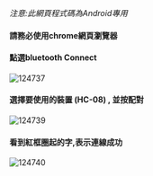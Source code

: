 _注意:此網頁程式碼為Android專用_  

#### 請務必使用chrome網頁瀏覽器
#### 點選bluetooth Connect
![124737](https://user-images.githubusercontent.com/65643745/117824219-e0258980-b2a0-11eb-9404-12ec60e2c2e7.jpg)


#### 選擇要使用的裝置 (HC-08) , 並按配對
![124739](https://user-images.githubusercontent.com/65643745/117824230-e287e380-b2a0-11eb-8812-e50c7fc4b5d7.jpg)
#### 看到紅框圈起的字,表示連線成功
![124740](https://user-images.githubusercontent.com/65643745/117824259-ea478800-b2a0-11eb-99ea-3a6ed113bd22.jpg)


